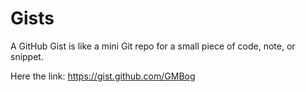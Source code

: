 # Gists
A GitHub Gist is like a mini Git repo for a small piece of code, note, or snippet.

Here the link: https://gist.github.com/GMBog
